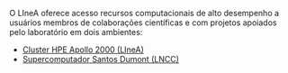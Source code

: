 

O LIneA oferece acesso recursos computacionais de alto desempenho a usuários membros de colaborações científicas e com projetos apoiados pelo laboratório em dois ambientes:  

* [Cluster HPE Apollo 2000 (LIneA)](https://docs.linea.org.br/hpc/apolo.html)
* [Supercomputador Santos Dumont (LNCC)](https://docs.linea.org.br/hpc/sdu.html) 




